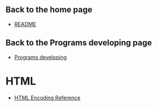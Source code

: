 ## Back to the home page
- [README](../../README.md)

## Back to the Programs developing page
- [Programs developing](../README.md)

# HTML
- [HTML Encoding Reference](HTML%20Encoding%20Reference.md)
